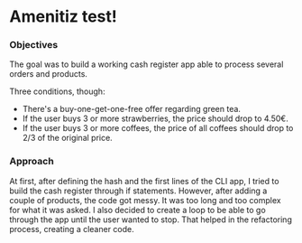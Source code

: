 # Amenitiz test!

### Objectives

The goal was to build a working cash register app able to process several orders and products. 

Three conditions, though: 

- There's a buy-one-get-one-free offer regarding green tea.
- If the user buys 3 or more strawberries, the price should drop to 4.50€.
- If the user buys 3 or more coffees, the price of all coffees should drop to 2/3 of the original price.

### Approach

At first, after defining the hash and the first lines of the CLI app, I tried to build the cash register through if statements. However, after adding a couple of products, the code got messy.
It was too long and too complex for what it was asked. I also decided to create a loop to be able to go through the app until the user wanted to stop. That helped in the refactoring process, creating a cleaner code.
